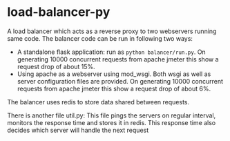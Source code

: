 # load-balancer-py

A load balancer which acts as a reverse proxy to two webservers running same code. The balancer code can be run in following two ways:
* A standalone flask application: run as `python balancer/run.py`. On generating 10000 concurrent requests from apache jmeter this show a request drop of about 15%.
* Using apache as a webserver using mod_wsgi. Both wsgi as well as server configuration files are provided. On generating 10000 concurrent requests from apache jmeter this show a request drop of about 6%.

The balancer uses redis to store data shared between requests.

There is another file util.py: This file pings the servers on regular interval, monitors the response time and stores it in redis. This response time also decides which server will handle the next request 

